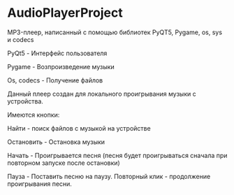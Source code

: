 # AudioPlayerProject
MP3-плеер, написанный с помощью библиотек PyQT5, Pygame, os, sys и codecs

PyQt5 - Интерфейс пользователя

Pygame - Возпроизведение музыки

Os, codecs - Получение файлов

Данный плеер создан для локального проигрывания музыки с устройства.

Имеются кнопки:

Найти - поиск файлов с музыкой на устройстве

Остановить - Остановка музыки 

Начать - Проигрывается песня (песня будет проигрываться сначала при повторном запуске после остановки)

Пауза - Поставить песню на паузу. Повторный клик - продолжение проигрывания песни.

